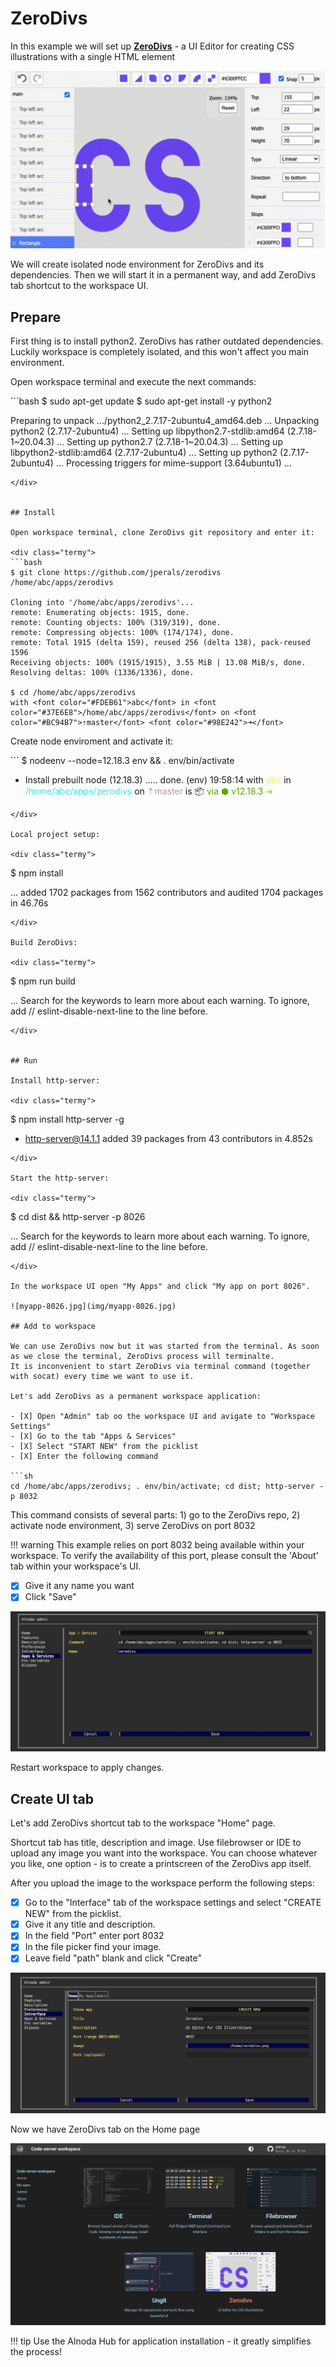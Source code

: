 # ZeroDivs  

In this example we will set up [__ZeroDivs__](https://github.com/jperals/zerodivs) - a UI Editor for creating CSS illustrations 
with a single HTML element 

![zerodivs](img/zerodivs.png)

We will create isolated node environment for ZeroDivs and its dependencies. 
Then we will start it in a permanent way, and add ZeroDivs tab shortcut to the workspace UI. 


## Prepare  

First thing is to install python2. ZeroDivs has rather outdated dependencies. 
Luckily workspace is completely isolated, and this won't affect you main environment.  

Open workspace terminal and execute the next commands:

<div class="termy">
```bash
$ sudo apt-get update
$ sudo apt-get install -y python2

Preparing to unpack .../python2_2.7.17-2ubuntu4_amd64.deb ...
Unpacking python2 (2.7.17-2ubuntu4) ...
Setting up libpython2.7-stdlib:amd64 (2.7.18-1~20.04.3) ...
Setting up python2.7 (2.7.18-1~20.04.3) ...
Setting up libpython2-stdlib:amd64 (2.7.17-2ubuntu4) ...
Setting up python2 (2.7.17-2ubuntu4) ...
Processing triggers for mime-support (3.64ubuntu1) ...
```
</div>


## Install 

Open workspace terminal, clone ZeroDivs git repository and enter it:

<div class="termy">
```bash
$ git clone https://github.com/jperals/zerodivs /home/abc/apps/zerodivs

Cloning into '/home/abc/apps/zerodivs'...
remote: Enumerating objects: 1915, done.
remote: Counting objects: 100% (319/319), done.
remote: Compressing objects: 100% (174/174), done.
remote: Total 1915 (delta 159), reused 256 (delta 138), pack-reused 1596
Receiving objects: 100% (1915/1915), 3.55 MiB | 13.08 MiB/s, done.
Resolving deltas: 100% (1336/1336), done.

$ cd /home/abc/apps/zerodivs
with <font color="#FDEB61">abc</font> in <font color="#37E6E8">/home/abc/apps/zerodivs</font> on <font color="#BC94B7">⇡master</font> <font color="#98E242">➜</font>
```
</div>

Create node enviroment and activate it:

<div class="termy">
```
$ nodeenv --node=12.18.3 env && . env/bin/activate

 * Install prebuilt node (12.18.3) ..... done.
(env) 19:58:14 with <font color="#FDEB61">abc</font> in <font color="#37E6E8">/home/abc/apps/zerodivs</font> on <font color="#BC94B7">⇡master</font> is 📦  <font color="#5EA702">via ⬢ v12.18.3</font>  <font color="#98E242">➜</font>
```
</div>

Local project setup:

<div class="termy">
```
$ npm install

...
added 1702 packages from 1562 contributors and audited 1704 packages in 46.76s
```
</div>

Build ZeroDivs: 

<div class="termy">
```
$ npm run build

...
Search for the keywords to learn more about each warning.
To ignore, add // eslint-disable-next-line to the line before.
```
</div>


## Run

Install http-server:

<div class="termy">
```
$ npm install http-server -g

+ http-server@14.1.1
added 39 packages from 43 contributors in 4.852s
```
</div>

Start the http-server:

<div class="termy">
```
$ cd dist && http-server -p 8026

...
Search for the keywords to learn more about each warning.
To ignore, add // eslint-disable-next-line to the line before.
```
</div>

In the workspace UI open "My Apps" and click "My app on port 8026".  

![myapp-8026.jpg](img/myapp-8026.jpg)

## Add to workspace

We can use ZeroDivs now but it was started from the terminal. As soon as we close the terminal, ZeroDivs process will terminalte. 
It is inconvenient to start ZeroDivs via terminal command (together with socat) every time we want to use it.     

Let's add ZeroDivs as a permanent workspace application: 

- [X] Open "Admin" tab oo the workspace UI and avigate to "Workspace Settings" 
- [X] Go to the tab "Apps & Services"
- [X] Select "START NEW" from the picklist 
- [X] Enter the following command 

```sh
cd /home/abc/apps/zerodivs; . env/bin/activate; cd dist; http-server -p 8032
``` 

This command consists of several parts: 1) go to the ZeroDivs repo, 2) activate node environment, 3) serve ZeroDivs on port 8032

!!! warning 
    This example relies on port 8032 being available within your workspace. To verify the availability of this port, 
    please consult the 'About' tab within your workspace's UI.

- [X] Give it any name you want 
- [X] Click "Save"

![zerodivs-start](img/zerodivs-start.jpg)

Restart workspace to apply changes.


## Create UI tab 

Let's add ZeroDivs shortcut tab to the workspace "Home" page.   

Shortcut tab has title, description and image. Use filebrowser or IDE to upload any image you want into the workspace. 
You can choose whatever you like, one option - is to create a printscreen of the ZeroDivs app itself.  

After you upload the image to the workspace perform the following steps:

- [X] Go to the "Interface" tab of the workspace settings and select "CREATE NEW" from the picklist.   
- [X] Give it any title and description. 
- [X] In the field "Port" enter port 8032 
- [X] In the file picker find your image.   
- [X] Leave field "path" blank and click "Create"

![zerodivs-ui](img/zerodivs-ui.jpg)

Now we have ZeroDivs tab on the Home page 

![zerodivs-home](img/zerodivs-home.jpg)

!!! tip 
    Use the Alnoda Hub for application installation - it greatly simplifies the process! 
